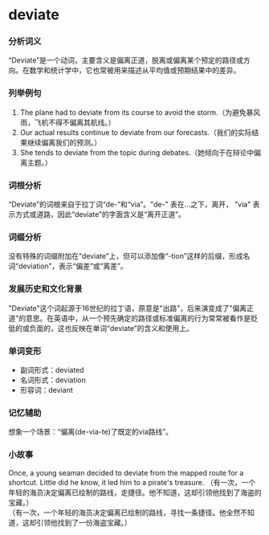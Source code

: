 # deviate

### 分析词义

  

“Deviate”是一个动词，主要含义是偏离正道，脱离或偏离某个预定的路径或方向。在数学和统计学中，它也常被用来描述从平均值或预期结果中的差异。

  

### 列举例句

  

1.  The plane had to deviate from its course to avoid the storm.（为避免暴风雨，飞机不得不偏离其航线。）
2.  Our actual results continue to deviate from our forecasts.（我们的实际结果继续偏离我们的预测。）
3.  She tends to deviate from the topic during debates.（她倾向于在辩论中偏离主题。）

  

### 词根分析

  

“Deviate”的词根来自于拉丁词“de-”和“via”。"de-" 表在…之下，离开， "via" 表示方式或道路，因此“deviate”的字面含义是“离开正道”。

  

### 词缀分析

  

没有特殊的词缀附加在“deviate”上，但可以添加像“-tion”这样的后缀，形成名词“deviation”，表示“偏差”或“离差”。

  

### 发展历史和文化背景

  

"Deviate"这个词起源于16世纪的拉丁语，原意是"出路"，后来演变成了"偏离正道"的意思。在英语中，从一个预先确定的路径或标准偏离的行为常常被看作是贬低的或负面的，这也反映在单词“deviate”的含义和使用上。

  

### 单词变形

  

*   副词形式：deviated
*   名词形式：deviation
*   形容词：deviant

  

### 记忆辅助

  

想象一个场景：“偏离(de-via-te)了既定的via路线”。

  

### 小故事

  

Once, a young seaman decided to deviate from the mapped route for a shortcut. Little did he know, it led him to a pirate's treasure. （有一次，一个年轻的海员决定偏离已绘制的路线，走捷径。他不知道，这却引领他找到了海盗的宝藏。）  
（有一次，一个年轻的海员决定偏离已绘制的路线，寻找一条捷径。他全然不知道，这却引领他找到了一份海盗宝藏。）

